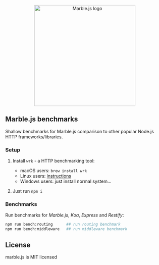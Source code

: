 <p align="center">
  <a href="http://marblejs.com">
    <img src="https://github.com/marblejs/marble/blob/master/assets/logo.png?raw=true" width="320" alt="Marble.js logo"/>
  </a>
</p>

## Marble.js benchmarks

Shallow benchmarks for Marble.js comparison to other popular Node.js HTTP frameworks/libraries.

### Setup

1. Install `wrk` - a HTTP benchmarking tool:
    - macOS users: `brew install wrk`
    - Linux users: [instructions](https://github.com/wg/wrk/wiki/Installing-Wrk-on-Linux)
    - Windows users: just install normal system...

2. Just run `npm i`

### Benchmarks

Run benchmarks for *Marble.js*, *Koa*, *Express* and *Restify*:
```bash
npm run bench:routing      ## run routing benchmark
npm run bench:middleware   ## run middleware benchmark
```

## License

marble.js is MIT licensed
